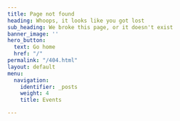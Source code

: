 ```yaml
---
title: Page not found
heading: Whoops, it looks like you got lost
sub_heading: We broke this page, or it doesn't exist
banner_image: ''
hero_button:
  text: Go home
  href: "/"
permalink: "/404.html"
layout: default
menu:
  navigation:
    identifier: _posts
    weight: 4
    title: Events

---
```

